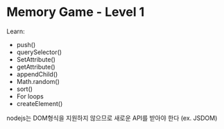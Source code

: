 # Memory Game - Level 1

Learn:  
- push() 
- querySelector()   
- SetAttribute()    
- getAttribute()  
- appendChild()  
- Math.random()  
- sort()  
- For loops  
- createElement() 

nodejs는 DOM형식을 지원하지 않으므로 새로운 API를 받아야 한다 (ex. JSDOM)
